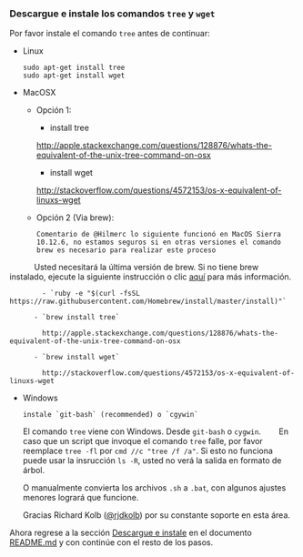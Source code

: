 ### Descargue e instale los comandos `tree` y `wget`

Por favor instale el comando ```tree``` antes de continuar:

   - Linux
        ```
        sudo apt-get install tree
        sudo apt-get install wget
        ```

   - MacOSX
       
        - Opción 1:
        
          - install tree
          
          http://apple.stackexchange.com/questions/128876/whats-the-equivalent-of-the-unix-tree-command-on-osx
        
          - install wget 
          
          http://stackoverflow.com/questions/4572153/os-x-equivalent-of-linuxs-wget
       
        - Opción 2 (Via brew):
            
            `Comentario de @Hilmerc lo siguiente funcionó en MacOS Sierra 10.12.6, no estamos seguros si en otras versiones el comando brew es necesario para realizar este proceso`
          
            Usted necesitará la última versión de brew. Si no tiene brew instalado, ejecute la siguiente instrucción o clic [aquí](https://brew.sh/) para más información. 
        
            - `ruby -e "$(curl -fsSL https://raw.githubusercontent.com/Homebrew/install/master/install)"`
          
          - `brew install tree` 
        
            http://apple.stackexchange.com/questions/128876/whats-the-equivalent-of-the-unix-tree-command-on-osx
        
          - `brew install wget` 
          
            http://stackoverflow.com/questions/4572153/os-x-equivalent-of-linuxs-wget
        
        
   - Windows
        ```
        instale `git-bash` (recommended) o `cgywin`
        ```
        
        El comando `tree` viene con Windows. Desde `git-bash` o `cygwin`.
        En caso que un script que invoque el comando `tree` falle, por favor reemplace `tree -fl` por `cmd //c "tree /f /a"`. Si esto no funciona puede usar la insrucción `ls -R`, usted no verá la salida en formato de árbol.
        
        O manualmente convierta los archivos `.sh` a `.bat`, con algunos ajustes menores logrará que funcione.

        Gracias Richard Kolb ([@rjdkolb](http://github.com/rjdkolb)) por su constante soporte en esta área.

Ahora regrese a la sección [Descargue e instale](./README.md#download-and-install-the-tree-and-wget-command) en el documento [README.md](./README.md) y con continúe con el resto de los pasos.
